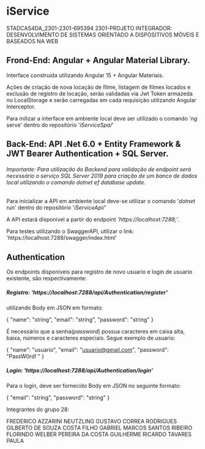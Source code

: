# iService
 STADCAS4DA_2301-2301-695394 2301-PROJETO INTEGRADOR: DESENVOLVIMENTO DE SISTEMAS ORIENTADO A DISPOSITIVOS MÓVEIS E BASEADOS NA WEB
 
 
 
## Frond-End: Angular + Angular Material Library.
    
Interface construida utilizando Angular 15 + Angular Materiais.


Ações de criação de nova locação de filme, listagem de filmes locados e exclusão de registro de locação, serão validadas via Jwt Token armazeda no LocalStorage e serão carregadas em cada requisição utilizando Angular Interceptor.

Para inilizar a interface em ambiente local deve ser utilizado o comando '*ng* serve' dentro do repositório '*iServiceSpa/*'
 
## Back-End: API .Net 6.0 + Entity Framework & JWT Bearer Authentication + SQL Server.

###### *Importante: Para utilização do Backend para validação de endpoint será necessário o serviço SQL Server 2019 para criação de um banco de dados local utilizando o comando dotnet ef database update.*
 
  
Para inicializar a API em ambiente local deve-se utilizar o comando '*dotnet* run' dentro do repositório '*iServiceApi/*'

A API estará disponivel a partir do endpoint *'https://localhost:7288;'*. 

Para testes utilizando o SwaggerAPI, utilizar o link: 'https://localhost:7288/swagger/index.html'

## Authentication

Os endpoints disponiveis para registro de novo usuario e login de usuario existente, são respectivamente:

##### Registro: *'https://localhost:7288/api/Authentication/register'*
utilizando Body em JSON em formato:

{
  "name": "string",
  "email": "string",
  "password": "string"
} 

É necessário que a senha(*password*) possua caracteres em caixa alta, baixa, números e caracteres especiais. Segue exemplo de usuario:

{
  "name": "usuario",
  "email": "usuario@gmail.com",
  "password": "PassW0rd! "
}

##### Login: *'https://localhost:7288/api/Authentication/login'*

Para o login, deve ser fornecido Body em JSON no seguinte formato:

{
  "email": "string",
  "password": "string"
}


Integrantes do grupo 28:

FREDERICO AZZARINI NEUTZLING
GUSTAVO CORREA RODRIGUES
GILBERTO DE SOUZA COSTA FILHO
GABRIEL MARCOS SANTOS RIBEIRO FLORINDO
WELBER PEREIRA DA COSTA
GUILHERME RICARDO TAVARES PAULA
